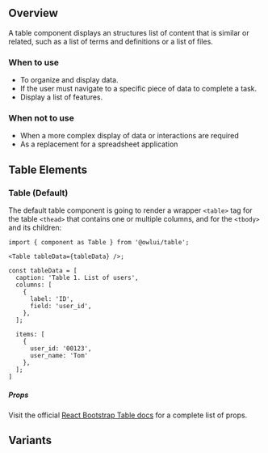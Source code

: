 ## Overview

A table component displays an structures list of content that is similar or related, such as a list of terms and definitions or a list of files.

### When to use

- To organize and display data.
- If the user must navigate to a specific piece of data to complete a task.
- Display a list of features.

### When not to use

- When a more complex display of data or interactions are required
- As a replacement for a spreadsheet application

## Table Elements

### Table (Default)

The default table component is going to render a wrapper `<table>` tag for the table `<thead>` that contains one or multiple columns, and for the `<tbody>` and its children:

```tsx
import { component as Table } from '@owlui/table';

<Table tableData={tableData} />;

const tableData = [
  caption: 'Table 1. List of users',
  columns: [
    {
      label: 'ID',
      field: 'user_id',
    },
  ];

  items: [
    {
      user_id: '00123',
      user_name: 'Tom'
    },
  ];
]
```

##### Props

Visit the official [React Bootstrap Table docs](https://react-bootstrap.github.io/components/table/#table-props) for a complete list of props.

## Variants
